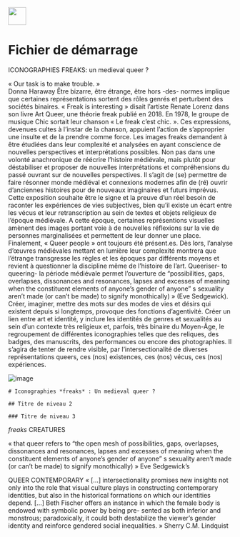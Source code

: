<a href="https://juncture-digital.org"><img src="https://raw.githubusercontent.com/digitalArtHistory/recits-numeriques/main/images/btn_juncture.svg" style="height:40px"></a>

<param ve-config 
       title="depart" 
       banner="" 
       layout="vertical">

# Fichier de démarrage

ICONOGRAPHIES FREAKS: un medieval queer ?

« Our task is to make trouble. »     
Donna Haraway
Être bizarre, être étrange, être hors -des- normes implique que certaines représentations sortent des rôles genrés et perturbent des sociétés binaires.  « Freak is interesting » disait l’artiste Renate Lorenz dans son livre Art Queer, une théorie freak publié en 2018. En 1978, le groupe de musique Chic sortait leur chanson « Le freak c’est chic. ». Ces expressions, devenues cultes à l’instar de la chanson, appuient l’action de s’approprier une insulte et de la prendre comme force. Les images freaks demandent à être étudiées dans leur complexité et analysées en ayant conscience de nouvelles perspectives et interprétations possibles. Non pas dans une volonté anachronique de réécrire l’histoire médiévale,  mais plutôt pour déstabiliser et proposer de nouvelles interprétations et compréhensions du passé ouvrant sur de nouvelles perspectives. Il s’agit de (se) permettre de faire résonner monde médiéval et connexions modernes afin de (ré) ouvrir d’anciennes histoires pour de nouveaux imaginaires et futurs imprévus. Cette exposition souhaite être le signe et la preuve d’un réel besoin de raconter les expériences de vies subjectives, bien qu’il existe un écart entre les vécus et leur retranscription au sein de textes et objets religieux de l’époque médiévale. 
A cette époque, certaines représentions visuelles amènent des images portant voie à de nouvelles réflexions sur la vie de personnes marginalisées et permettent de leur donner une place. Finalement, « Queer people » ont toujours été présent.es. 
Dès lors, l’analyse d’œuvres médiévales mettant en lumière leur complexité montrera que l’étrange transgresse les règles et les époques par différents moyens et revient à questionner la discipline même de l’histoire de l’art. Queeriser- to queering- la période médiévale permet l’ouverture de “possibilities, gaps, overlapses, dissonances and resonances, lapses and excesses of meaning when the constituent elements of anyone’s gender of anyone” s sexuality aren’t made (or can’t be made) to signify monothically) » (Eve Sedgewick). Créer, imaginer, mettre des mots sur des modes de vies et désirs qui existent depuis si longtemps, provoque des fonctions d’agentivité. Créer un lien entre art et identité, y inclure les identités de genres et sexualités au sein d’un contexte très religieux et, parfois, très binaire du Moyen-Âge, le regroupement de différentes iconographies telles que des reliques, des badges, des manuscrits, des performances ou encore des photographies. Il s’agira de tenter de rendre visible, par l’intersectionalité de diverses représentations queers, ces (nos) existences, ces (nos) vécus, ces (nos) expériences.

![image](https://user-images.githubusercontent.com/101308681/162587494-839bd4d5-352c-4067-ab1b-741e5773baad.png)




```
# Iconographies *freaks* : Un medieval queer ? 

## Titre de niveau 2

### Titre de niveau 3
```







*freaks* CREATURES
<param ve-graphic 
  url="https://www.hmb.ch/fileadmin/a/hmb/import/collection/220605_1882-80-a_shmpop_C4180.jpg" 
  title="freaks">
  
« that queer refers to “the open mesh of possibilities, gaps, overlapses,
dissonances and resonances, lapses and excesses of meaning when the constituent elements of anyone’s
gender of anyone” s sexuality aren’t made (or can’t be made) to signify monothically) »
Eve Sedgewick’s

  
  QUEER CONTEMPORARY
« […] intersectionality promises new insights not only into the role that visual culture plays in
constructing contemporary identities, but also in the historical formations on which our identities depend.
[…] Beth Fischer offers an instance in which the female body is endowed with symbolic power by being
pre- sented as both inferior and monstrous; paradoxically, it could both destabilize the viewer’s gender
identity and reinforce gendered social inequalities. »
 Sherry C.M. Lindquist
 
<param ve-graphic 
  url="https://d3vjn2zm46gms2.cloudfront.net/blogs/2016/10/27003939/NCOD17.jpg" 
  title= "contemporary">
  
<param ve-image 
    manifest="https://gallica.bnf.fr/iiif/ark:/12148/bpt6k204156s/manifest.json">
    
    



